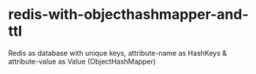 # redis-with-objecthashmapper-and-ttl
Redis as database with unique keys, attribute-name as HashKeys &amp; attribute-value as Value (ObjectHashMapper)
